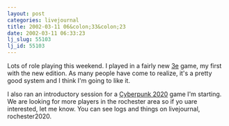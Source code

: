 ```yaml
---
layout: post
categories: livejournal
title: 2002-03-11 06&colon;33&colon;23
date: 2002-03-11 06:33:23
lj_slug: 55103
lj_id: 55103
---
```

Lots of role playing this weekend. I played in a fairly new [3e](http://www.wizards.com/dnd/main.asp?x=dnd/welcome,3) game, my first with the new edition. As many people have come to realize, it's a pretty good system and I think I'm going to like it.  



I also ran an introductory session for a [Cyberpunk 2020](http://www.talsorian.com/cpindex.shtml) game I'm starting. We are looking for more players in the rochester area so if yo uare interested, let me know. You can see logs and things on livejournal, rochester2020.
